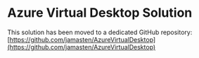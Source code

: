 # Azure Virtual Desktop Solution

This solution has been moved to a dedicated GitHub repository: [https://github.com/jamasten/AzureVirtualDesktop](https://github.com/jamasten/AzureVirtualDesktop)
